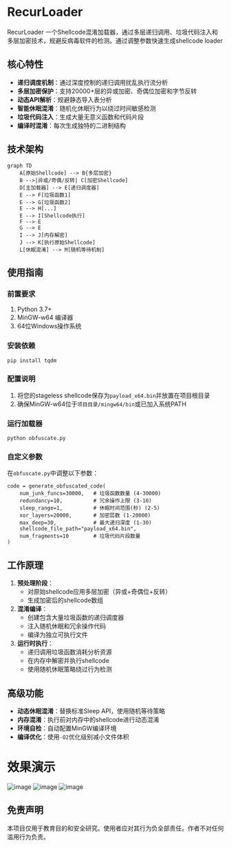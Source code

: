 # RecurLoader

RecurLoader 一个Shellcode混淆加载器，通过多层递归调用、垃圾代码注入和多层加密技术，规避反病毒软件的检测。通过调整参数快速生成shellcode loader

## 核心特性

- **递归调度机制**：通过深度控制的递归调用扰乱执行流分析
- **多层加密保护**：支持20000+层的异或加密、奇偶位加密和字节反转
- **动态API解析**：规避静态导入表分析
- **智能休眠混淆**：随机化休眠行为以绕过时间敏感检测
- **垃圾代码注入**：生成大量无意义函数和代码片段
- **编译时混淆**：每次生成独特的二进制结构

## 技术架构
```mermaid
graph TD
    A[原始Shellcode] --> B{多层加密}
    B -->|异或/奇偶/反转| C[加密Shellcode]
    D[主加载器] --> E[递归调度器]
    E --> F[垃圾函数1]
    E --> G[垃圾函数2]
    E --> H[...]
    E --> I[Shellcode执行]
    F --> E
    G --> E
    I --> J[内存解密]
    J --> K[执行原始Shellcode]
    L[休眠混淆] --> M[随机等待机制]
```
## 使用指南

### 前置要求

1. Python 3.7+
2. MinGW-w64 编译器
3. 64位Windows操作系统

### 安装依赖

```
pip install tqdm
```

### 配置说明

1. 将您的stageless shellcode保存为`payload_x64.bin`并放置在项目根目录
2. 确保MinGW-w64位于`项目目录/mingw64/bin`或已加入系统PATH

### 运行加载器

```
python obfuscate.py
```

### 自定义参数

在`obfuscate.py`中调整以下参数：

```
code = generate_obfuscated_code(
    num_junk_funcs=30000,   # 垃圾函数数量 (4-30000)
    redundancy=10,          # 冗余操作上限 (3-10)
    sleep_range=1,          # 休眠时间范围(秒) (2-5)
    xor_layers=20000,       # 加密层数 (1-20000)
    max_deep=30,            # 最大递归深度 (1-30)
    shellcode_file_path="payload_x64.bin",
    num_fragments=10        # 垃圾代码片段数量
)
```

## 工作原理

1. **预处理阶段**：
   - 对原始shellcode应用多层加密（异或+奇偶位+反转）
   - 生成加密后的shellcode数组
2. **混淆编译**：
   - 创建包含大量垃圾函数的递归调度器
   - 注入随机休眠和冗余操作代码
   - 编译为独立可执行文件
3. **运行时执行**：
   - 递归调用垃圾函数消耗分析资源
   - 在内存中解密并执行shellcode
   - 使用随机休眠策略绕过行为检测

## 高级功能

- **动态休眠混淆**：替换标准Sleep API，使用随机等待策略
- **内存混淆**：执行前对内存中的shellcode进行动态混淆
- **环境自检**：自动配置MinGW编译环境
- **编译优化**：使用`-O2`优化级别减小文件体积



# 效果演示
![image](https://github.com/user-attachments/assets/61c5449d-dcd7-4ec4-927e-c894a39a8b3b)
![image](https://github.com/user-attachments/assets/bf65d386-7312-45fd-9678-18ea052d034a)
![image](https://github.com/user-attachments/assets/9f54d9bb-0668-4fa1-9bc5-a9d9aa6ce983)



## 免责声明

本项目仅用于教育目的和安全研究。使用者应对其行为负全部责任。作者不对任何滥用行为负责。
